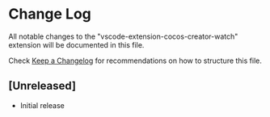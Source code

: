 # Change Log
All notable changes to the "vscode-extension-cocos-creator-watch" extension will be documented in this file.

Check [Keep a Changelog](http://keepachangelog.com/) for recommendations on how to structure this file.

## [Unreleased]
- Initial release
